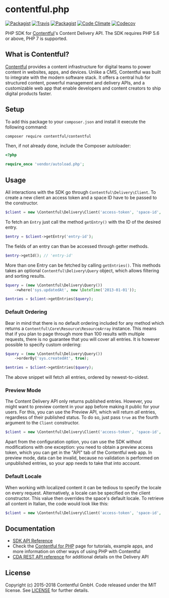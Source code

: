 # contentful.php

[![Packagist](https://img.shields.io/packagist/v/contentful/contentful.svg?style=flat-square)](https://packagist.org/packages/contentful/contentful.php)
[![Travis](https://img.shields.io/travis/contentful/contentful.php.svg?style=flat-square)](https://travis-ci.org/contentful/contentful.php)
[![Packagist](https://img.shields.io/github/license/contentful/contentful.php.svg?style=flat-square)](https://packagist.org/packages/contentful/contentful.php)
[![Code Climate](https://img.shields.io/codeclimate/github/contentful/contentful.php.svg?style=flat-square)](https://codeclimate.com/github/contentful/contentful.php)
[![Codecov](https://img.shields.io/codecov/c/github/contentful/contentful.php.svg?style=flat-square)](https://codecov.io/gh/contentful/contentful.php)

PHP SDK for [Contentful](https://www.contentful.com)'s Content Delivery API. The SDK requires PHP 5.6 or above, PHP 7 is supported.

## What is Contentful?

[Contentful](https://www.contentful.com) provides a content infrastructure for digital teams to power content in websites, apps, and devices. Unlike a CMS, Contentful was built to integrate with the modern software stack. It offers a central hub for structured content, powerful management and delivery APIs, and a customizable web app that enable developers and content creators to ship digital products faster.

## Setup

To add this package to your `composer.json` and install it execute the following command:

``` bash
composer require contentful/contentful
```

Then, if not already done, include the Composer autoloader:

``` php
<?php

require_once 'vendor/autoload.php';
```

## Usage

All interactions with the SDK go through `Contentful\Delivery\Client`. To create a new client an access token and a space ID have to be passed to the constructor.

``` php
$client = new \Contentful\Delivery\Client('access-token', 'space-id', 'environment-id');
```

To fetch an `Entry` just call the method `getEntry()` with the ID of the desired entry.

``` php
$entry = $client->getEntry('entry-id');
```

The fields of an entry can than be accessed through getter methods.

``` php
$entry->getId(); // 'entry-id'
```

More than one Entry can be fetched by calling `getEntries()`. This methods takes an optional `Contentful\Delivery\Query` object, which allows filtering and sorting results.

``` php
$query = (new \Contentful\Delivery\Query())
    ->where('sys.updatedAt', new \DateTime('2013-01-01'));

$entries = $client->getEntries($query);
```

### Default Ordering

Bear in mind that there is no default ordering included for any method which returns a `Contentful\Core\Resource\ResourceArray` instance. This means that if you plan to page through more than 100 results with multiple requests, there is no guarantee that you will cover all entries. It is however possible to specify custom ordering:

``` php
$query = (new \Contentful\Delivery\Query())
    ->orderBy('sys.createdAt', true);

$entries = $client->getEntries($query);
```

The above snippet will fetch all entries, ordered by newest-to-oldest.

### Preview Mode

The Content Delivery API only returns published entries. However, you might want to preview content in your app before making it public for your users. For this, you can use the Preview API, which will return _all_ entries, regardless of their published status. To do so, just pass `true` as the fourth argument to the `Client` constructor.

``` php
$client = new \Contentful\Delivery\Client('access-token', 'space-id', 'environment-id', true);
```

Apart from the configuration option, you can use the SDK without modifications with one exception: you need to obtain a preview access token, which you can get in the "API" tab of the Contentful web  app. In preview mode, data can be invalid, because no validation is performed on unpublished entries, so your app needs to take that into account.

### Default Locale

When working with localized content it can be tedious to specify the locale on every request. Alternatively, a locale can be specified on the client constructor. This value then overrides the space's default locale. To retrieve all content in Italian, the code would look like this:

``` php
$client = new \Contentful\Delivery\Client('access-token', 'space-id', 'environment-id', false, 'it-IT');
```

## Documentation

* [SDK API Reference](https://contentful.github.io/contentful.php/api/)
* Check the [Contentful for PHP](https://www.contentful.com/developers/docs/php/) page for tutorials, example apps, and more information on other ways of using PHP with Contentful
* [CDA REST API reference](https://www.contentful.com/developers/docs/references/content-delivery-api/) for additional details on the Delivery API

## License

Copyright (c) 2015-2018 Contentful GmbH. Code released under the MIT license. See [LICENSE](LICENSE) for further details.
